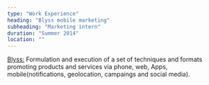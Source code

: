 ```yaml
---
type: "Work Experience"
heading: "Blyss mobile marketing"
subheading: "Marketing intern"
duration: "Summer 2014"
location: ""
---
```


<a href="http://blyss.com.mx/" target="_blank">Blyss:</a> 
Formulation and execution of a set of techniques and formats promoting products and services via phone, web, Apps, mobile(notifications, geolocation, campaings and social media).